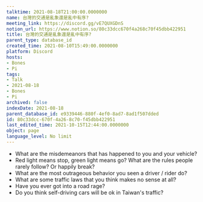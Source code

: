 ```yaml
---
talktime: 2021-08-18T21:00:00.0000000
name: 台灣的交通是亂象還是亂中有序?
meeting_link: https://discord.gg/vE7QUXGDnS
notion_url: https://www.notion.so/80c33dcc670f4a268c70f45dbb422951
title: 台灣的交通是亂象還是亂中有序?
parent_type: database_id
created_time: 2021-08-10T15:49:00.0000000
platform: Discord
hosts:
- Bones
- Pi
tags:
- Talk
- 2021-08-18
- Bones
- Pi
archived: false
indexDate: 2021-08-18
parent_database_id: e9339446-880f-4ef0-8ad7-8ad1f507dded
id: 80c33dcc-670f-4a26-8c70-f45dbb422951
last_edited_time: 2021-10-15T12:44:00.0000000
object: page
language_level: No limit
---
```


   - What are the misdemeanors that has happened to you and your vehicle?
   - Red light means stop, green light means go?
What are the rules people rarely follow? Or happily break?
   - What are the most outrageous behavior you seen a driver / rider do?
   - What are some traffic laws that you think makes no sense at all?
   - Have you ever got into a road rage?
   - Do you think self-driving cars will be ok in Taiwan's traffic?











